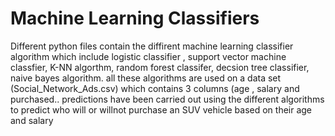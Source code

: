 # Machine Learning Classifiers 
 Different python files contain the diffirent machine learning classifier algorithm which include logistic classifier , support vector machine classfier, K-NN algorthm, random forest classifer, decsion tree classifier, naive bayes algorithm. all these algorithms are used on a data set (Social_Network_Ads.csv) which  contains 3 columns (age , salary and purchased.. predictions have been carried out using the different algorithms to predict who will or willnot  purchase an SUV vehicle based on their age and salary 
